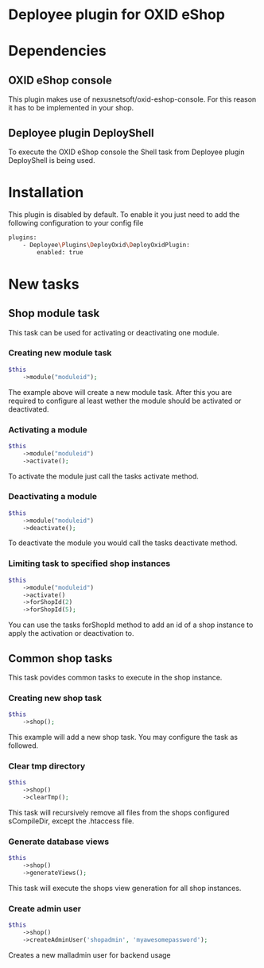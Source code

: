 Deployee plugin for OXID eShop
==============================
# Dependencies
## OXID eShop console
This plugin makes use of nexusnetsoft/oxid-eshop-console. For this reason it has to be implemented in your shop.

## Deployee plugin DeployShell
To execute the OXID eShop console the Shell task from Deployee plugin DeployShell is being used.

# Installation
This plugin is disabled by default. To enable it you just need to add the following configuration to your config file
```bash
plugins:
    - Deployee\Plugins\DeployOxid\DeployOxidPlugin:
        enabled: true
```

# New tasks
## Shop module task
This task can be used for activating or deactivating one module.

### Creating new module task
```php
$this
    ->module("moduleid");
```
The example above will create a new module task. After this you are required to configure al least wether the module should be activated or deactivated.

### Activating a module
```php
$this
    ->module("moduleid")
    ->activate();
```
To activate the module just call the tasks activate method.

### Deactivating a module
```php
$this
    ->module("moduleid")
    ->deactivate();
```
To deactivate the module you would call the tasks deactivate method.

### Limiting task to specified shop instances
```php
$this
    ->module("moduleid")
    ->activate()
    ->forShopId(2)
    ->forShopId(5);
```
You can use the tasks forShopId method to add an id of a shop instance to apply the activation or deactivation to.

## Common shop tasks
This task povides common tasks to execute in the shop instance.

### Creating new shop task
```php
$this
    ->shop();
```
This example will add a new shop task. You may configure the task as followed.

### Clear tmp directory
```php
$this
    ->shop()
    ->clearTmp();
```
This task will recursively remove all files from the shops configured sCompileDir, except the .htaccess file.

### Generate database views
```php
$this
    ->shop()
    ->generateViews();
```
This task will execute the shops view generation for all shop instances.

### Create admin user
```php
$this
    ->shop()
    ->createAdminUser('shopadmin', 'myawesomepassword');
```
Creates a new malladmin user for backend usage